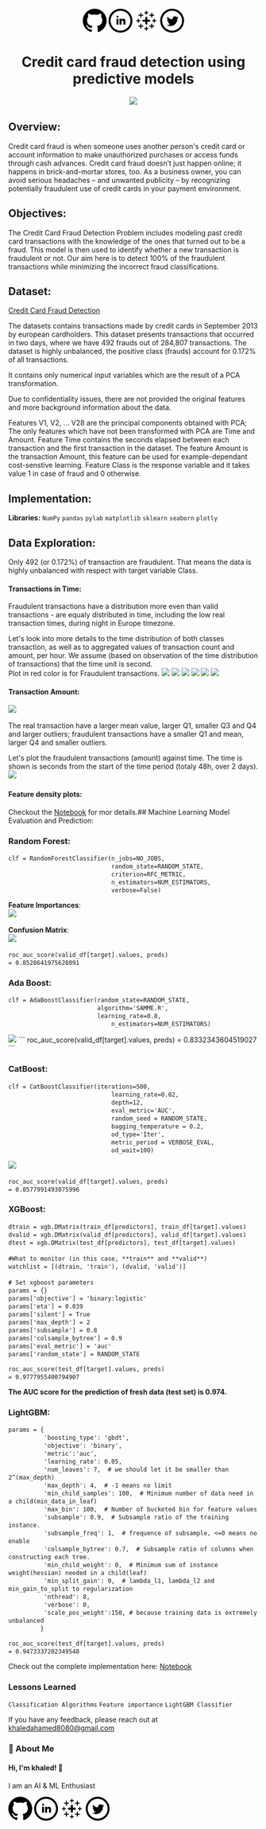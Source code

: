 <div align="center">
  
[1]: https://github.com/Pradnya1208
[2]: https://www.linkedin.com/in/pradnya-patil-b049161ba/
[3]: https://public.tableau.com/app/profile/pradnya.patil3254#!/
[4]: https://twitter.com/Pradnya1208


[![github](https://raw.githubusercontent.com/Pradnya1208/Telecom-Customer-Churn-prediction/c292abd3f9cc647a7edc0061193f1523e9c05e1f/icons/git.svg)][1]
[![linkedin](https://raw.githubusercontent.com/Pradnya1208/Telecom-Customer-Churn-prediction/9f5c4a255972275ced549ea6e34ef35019166944/icons/iconmonstr-linkedin-5.svg)][2]
[![tableau](https://raw.githubusercontent.com/Pradnya1208/Telecom-Customer-Churn-prediction/e257c5d6cf02f13072429935b0828525c601414f/icons/icons8-tableau-software%20(1).svg)][3]
[![twitter](https://raw.githubusercontent.com/Pradnya1208/Telecom-Customer-Churn-prediction/c9f9c5dc4e24eff0143b3056708d24650cbccdde/icons/iconmonstr-twitter-5.svg)][4]

</div>

# <div align="center">Credit card fraud detection using predictive models</div>
<div align="center"><img src ="https://github.com/khaledahamed8080/Credit-card-fraud-detection-using-ensemble-learning-predictive-models/blob/main/output/creditcardfraud.gif?raw=true"></div>

## Overview:
Credit card fraud is when someone uses another person's credit card or account information to make unauthorized purchases or access funds through cash advances. Credit card fraud doesn’t just happen online; it happens in brick-and-mortar stores, too. As a business owner, you can avoid serious headaches – and unwanted publicity – by recognizing potentially fraudulent use of credit cards in your payment environment.

## Objectives:
The Credit Card Fraud Detection Problem includes modeling past credit card transactions with the knowledge of the ones that turned out to be a fraud. This model is then used to identify whether a new transaction is fraudulent or not. Our aim here is to detect 100% of the fraudulent transactions while minimizing the incorrect fraud classifications.
## Dataset:
[Credit Card Fraud Detection](https://www.kaggle.com/mlg-ulb/creditcardfraud)

The datasets contains transactions made by credit cards in September 2013 by european cardholders. This dataset presents transactions that occurred in two days, where we have 492 frauds out of 284,807 transactions. The dataset is highly unbalanced, the positive class (frauds) account for 0.172% of all transactions.

It contains only numerical input variables which are the result of a PCA transformation.

Due to confidentiality issues, there are not provided the original features and more background information about the data.

Features V1, V2, ... V28 are the principal components obtained with PCA;
The only features which have not been transformed with PCA are Time and Amount. Feature Time contains the seconds elapsed between each transaction and the first transaction in the dataset. The feature Amount is the transaction Amount, this feature can be used for example-dependant cost-senstive learning.
Feature Class is the response variable and it takes value 1 in case of fraud and 0 otherwise.
## Implementation:

**Libraries:**  `NumPy` `pandas` `pylab` `matplotlib` `sklearn` `seaborn` `plotly`
## Data Exploration:
Only 492 (or 0.172%) of transaction are fraudulent. That means the data is highly unbalanced with respect with target variable Class.


#### Transactions in Time:
Fraudulent transactions have a distribution more even than valid transactions - are equaly distributed in time, including the low real transaction times, during night in Europe timezone.

Let's look into more details to the time distribution of both classes transaction, as well as to aggregated values of transaction count and amount, per hour. We assume (based on observation of the time distribution of transactions) that the time unit is second.
<br>
Plot in red color is for Fraudulent transactions.
<img src="https://github.com/khaledahamed8080/Credit-card-fraud-detection-using-ensemble-learning-predictive-models/blob/main/output/eda2.PNG?raw=true">
<img src="https://github.com/khaledahamed8080/Credit-card-fraud-detection-using-ensemble-learning-predictive-models/blob/main/output/eda3.PNG?raw=true">
<img src="https://github.com/khaledahamed8080/Credit-card-fraud-detection-using-ensemble-learning-predictive-models/blob/main/output/eda4.PNG?raw=true">
<img src="https://github.com/khaledahamed8080/Credit-card-fraud-detection-using-ensemble-learning-predictive-models/blob/main/output/eda5.PNG?raw=true">
<img src="https://github.com/khaledahamed8080/Credit-card-fraud-detection-using-ensemble-learning-predictive-models/blob/main/output/eda6.PNG?raw=true">
<img src="https://github.com/khaledahamed8080/Credit-card-fraud-detection-using-ensemble-learning-predictive-models/blob/main/output/eda7.PNG?raw=true">

#### Transaction Amount:
<img src="https://github.com/khaledahamed8080/Credit-card-fraud-detection-using-ensemble-learning-predictive-models/blob/main/output/eda8.PNG?raw=true">

The real transaction have a larger mean value, larger Q1, smaller Q3 and Q4 and larger outliers; fraudulent transactions have a smaller Q1 and mean, larger Q4 and smaller outliers.

Let's plot the fraudulent transactions (amount) against time. The time is shown is seconds from the start of the time period (totaly 48h, over 2 days).
<img src="https://github.com/khaledahamed8080/Credit-card-fraud-detection-using-ensemble-learning-predictive-models/blob/main/output/eda9.PNG?raw=true">

#### Feature density plots:
Checkout the [Notebook](https://github.com/khaledahamed8080/Credit-card-fraud-detection-using-ensemble-learning-predictive-models/blob/main/credit-card-fraud-detection-using%20ensemble%20learning%20(predictive-models).ipynb) for mor details.## Machine Learning Model Evaluation and Prediction:
### Random Forest:
```
clf = RandomForestClassifier(n_jobs=NO_JOBS, 
                             random_state=RANDOM_STATE,
                             criterion=RFC_METRIC,
                             n_estimators=NUM_ESTIMATORS,
                             verbose=False)
```
**Feature Importances**: <br>
<img src="https://github.com/khaledahamed8080/Credit-card-fraud-detection-using-ensemble-learning-predictive-models/blob/main/output/features.PNG?raw=true">

**Confusion Matrix**: <br>
<img src="https://github.com/khaledahamed8080/Credit-card-fraud-detection-using-ensemble-learning-predictive-models/blob/main/output/cm.PNG?raw=true">

```
roc_auc_score(valid_df[target].values, preds)
= 0.8528641975628091
```
### Ada Boost:
```
clf = AdaBoostClassifier(random_state=RANDOM_STATE,
                         algorithm='SAMME.R',
                         learning_rate=0.8,
                             n_estimators=NUM_ESTIMATORS)
```
<img src="https://github.com/khaledahamed8080/Credit-card-fraud-detection-using-ensemble-learning-predictive-models/blob/main/output/cm_ada.png?raw=true">
```
roc_auc_score(valid_df[target].values, preds)
= 0.8332343604519027
```

### CatBoost:
```
clf = CatBoostClassifier(iterations=500,
                             learning_rate=0.02,
                             depth=12,
                             eval_metric='AUC',
                             random_seed = RANDOM_STATE,
                             bagging_temperature = 0.2,
                             od_type='Iter',
                             metric_period = VERBOSE_EVAL,
                             od_wait=100)
```
<img src ="https://github.com/khaledahamed8080/Credit-card-fraud-detection-using-ensemble-learning-predictive-models/blob/main/output/cm_catboost.png?raw=true">

```
roc_auc_score(valid_df[target].values, preds)
= 0.8577991493075996
```
### XGBoost:
```
dtrain = xgb.DMatrix(train_df[predictors], train_df[target].values)
dvalid = xgb.DMatrix(valid_df[predictors], valid_df[target].values)
dtest = xgb.DMatrix(test_df[predictors], test_df[target].values)

#What to monitor (in this case, **train** and **valid**)
watchlist = [(dtrain, 'train'), (dvalid, 'valid')]

# Set xgboost parameters
params = {}
params['objective'] = 'binary:logistic'
params['eta'] = 0.039
params['silent'] = True
params['max_depth'] = 2
params['subsample'] = 0.8
params['colsample_bytree'] = 0.9
params['eval_metric'] = 'auc'
params['random_state'] = RANDOM_STATE
```
```
roc_auc_score(test_df[target].values, preds)
= 0.9777955400794907
```
**The AUC score for the prediction of fresh data (test set) is 0.974.**
<br>

### LightGBM:
```
params = {
          'boosting_type': 'gbdt',
          'objective': 'binary',
          'metric':'auc',
          'learning_rate': 0.05,
          'num_leaves': 7,  # we should let it be smaller than 2^(max_depth)
          'max_depth': 4,  # -1 means no limit
          'min_child_samples': 100,  # Minimum number of data need in a child(min_data_in_leaf)
          'max_bin': 100,  # Number of bucketed bin for feature values
          'subsample': 0.9,  # Subsample ratio of the training instance.
          'subsample_freq': 1,  # frequence of subsample, <=0 means no enable
          'colsample_bytree': 0.7,  # Subsample ratio of columns when constructing each tree.
          'min_child_weight': 0,  # Minimum sum of instance weight(hessian) needed in a child(leaf)
          'min_split_gain': 0,  # lambda_l1, lambda_l2 and min_gain_to_split to regularization
          'nthread': 8,
          'verbose': 0,
          'scale_pos_weight':150, # because training data is extremely unbalanced 
         }
```
```
roc_auc_score(test_df[target].values, preds)
= 0.9473337202349548
```
Check out the complete implementation here: [Notebook](https://github.com/Pradnya1208/Credit-card-fraud-detection-using-ensemble-learning-predictive-models/blob/main/credit-card-fraud-detection-using%20ensemble%20learning%20(predictive-models).ipynb)


### Lessons Learned
`Classification Algorithms`
`Feature importance`
`LightGBM Classifier`



If you have any feedback, please reach out at khaledahamed8080@gmail.com


### 🚀 About Me
#### Hi, I'm khaled! 👋
I am an AI  & ML Enthusiast



















[1]: https://github.com/Pradnya1208
[2]: https://www.linkedin.com/in/pradnya-patil-b049161ba/
[3]: https://public.tableau.com/app/profile/pradnya.patil3254#!/
[4]: https://twitter.com/Pradnya1208


[![github](https://raw.githubusercontent.com/Pradnya1208/Telecom-Customer-Churn-prediction/c292abd3f9cc647a7edc0061193f1523e9c05e1f/icons/git.svg)][1]
[![linkedin](https://raw.githubusercontent.com/Pradnya1208/Telecom-Customer-Churn-prediction/9f5c4a255972275ced549ea6e34ef35019166944/icons/iconmonstr-linkedin-5.svg)][2]
[![tableau](https://raw.githubusercontent.com/Pradnya1208/Telecom-Customer-Churn-prediction/e257c5d6cf02f13072429935b0828525c601414f/icons/icons8-tableau-software%20(1).svg)][3]
[![twitter](https://raw.githubusercontent.com/Pradnya1208/Telecom-Customer-Churn-prediction/c9f9c5dc4e24eff0143b3056708d24650cbccdde/icons/iconmonstr-twitter-5.svg)][4]
